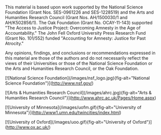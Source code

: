 This material is based upon work supported by the National Science Foundation (Grant Nos. SES-0961226 and SES-1228519) and the Arts and Humanities Research Council (Grant Nos. AH/1500030/1 and AH/K502856/1). The Oak Foundation (Grant No. OCAY-11-143) supported "The Access to Justice Project: Overcoming Amnesty in the Age of Accountability." The John Fell Oxford University Press Research Fund (Grant No. 101/552) funded "Accounting for Amnesty: Justice for Past Atrocity."

Any opinions, findings, and conclusions or recommendations expressed in this material are those of the authors and do not necessarily reflect the views of their Universities or those of the National Science Foundation or the Arts and Humanities Research Council, or the Oak Foundation.

\[\![National Science Foundation\](/images/nsf_logo.jpg){fig-alt="National Science Foundation"}\](http://www.nsf.gov/)

\[\![Arts & Humanities Research Council\](/images/ahrc.jpg){fig-alt="Arts & Humanities Research Council"}\](http://www.ahrc.ac.uk/Pages/Home.aspx)

\[\![University of Minnesota\](/images/uofm.gif){fig-alt="University of Minnesota"}\](http://www1.umn.edu/twincities/index.html)

\[\![University of Oxford\](/images/uoo.gif){fig-alt="University of Oxford"}\](http://www.ox.ac.uk/)
